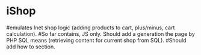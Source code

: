 # iShop
#emulates Inet shop logic (adding products to cart, plus/minus, cart calculation).
#So far contains, JS only. Should add a generation the page by PHP SQL means (retrieving content for current shop from SQL).
#Should add how to section.
